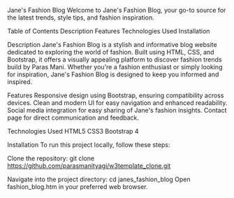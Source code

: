 Jane's Fashion Blog
Welcome to Jane's Fashion Blog, your go-to source for the latest trends, style tips, and fashion inspiration.

Table of Contents
Description
Features
Technologies Used
Installation

Description
Jane's Fashion Blog is a stylish and informative blog website dedicated to exploring the world of fashion. Built using HTML, CSS, and Bootstrap, it offers a visually appealing platform to discover fashion trends build by Paras Mani. Whether you're a fashion enthusiast or simply looking for inspiration, Jane's Fashion Blog is designed to keep you informed and inspired.


Features
Responsive design using Bootstrap, ensuring compatibility across devices.
Clean and modern UI for easy navigation and enhanced readability.
Social media integration for easy sharing of Jane's fashion insights.
Contact page for direct communication and feedback.


Technologies Used
HTML5
CSS3
Bootstrap 4

Installation
To run this project locally, follow these steps:

Clone the repository:
git clone https://github.com/parasmanityagi/w3template_clone.git

Navigate into the project directory:
cd janes_fashion_blog
Open fashion_blog.htm in your preferred web browser.


